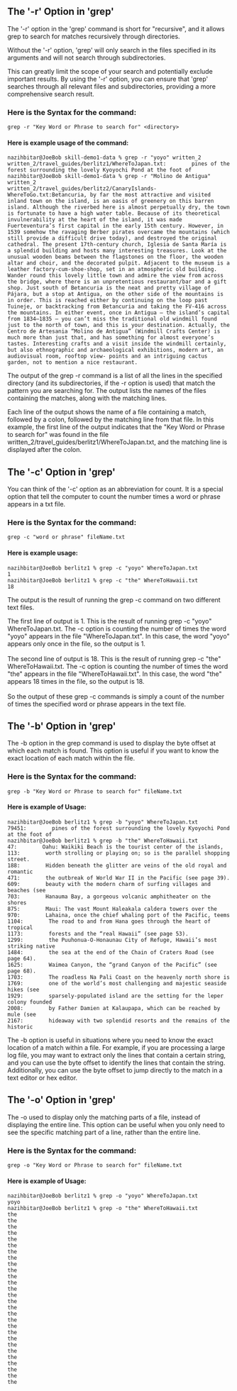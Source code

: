 <h2>The '-r' Option in 'grep'</h2>

The '-r' option in the 'grep' command is short for "recursive", and it allows grep to search for matches recursively through directories.

Without the '-r' option, 'grep' will only search in the files specified in its arguments and will not search through subdirectories.

This can greatly limit the scope of your search and potentially exclude important results. By using the '-r' option, you can ensure that 'grep' searches through all relevant files and subdirectories, providing a more comprehensive search result.

<h3>Here is the Syntax for the command:</h3>

```console
grep -r "Key Word or Phrase to search for" <directory>
```
<h4>Here is example usage of the command:</h4>

```console
nazihbitar@JoeBob skill-demo1-data % grep -r "yoyo" written_2               
written_2/travel_guides/berlitz1/WhereToJapan.txt:        pines of the forest surrounding the lovely Kyoyochi Pond at the foot of
nazihbitar@JoeBob skill-demo1-data % grep -r "Molino de Antigua" written_2 
written_2/travel_guides/berlitz2/CanaryIslands-WhereToGo.txt:Betancuria, by far the most attractive and visited inland town on the island, is an oasis of greenery on this barren island. Although the riverbed here is almost perpetually dry, the town is fortunate to have a high water table. Because of its theoretical invulnerability at the heart of the island, it was made Fuerteventura’s first capital in the early 15th century. However, in 1539 somehow the ravaging Berber pirates overcame the mountains (which still provide a difficult drive today), and destroyed the original cathedral. The present 17th-century church, Iglesia de Santa María is a splendid building and hosts many interesting treasures. Look at the unusual wooden beams between the flagstones on the floor, the wooden altar and choir, and the decorated pulpit. Adjacent to the museum is a leather factory-cum-shoe-shop, set in an atmospheric old building. Wander round this lovely little town and admire the view from across the bridge, where there is an unpretentious restaurant/bar and a gift shop. Just south of Betancuria is the neat and pretty village of Pájara, but a stop at Antigua, on the other side of the mountains is in order. This is reached either by continuing on the loop past Tuineje, or backtracking from Betancuria and taking the FV-416 across the mountains. In either event, once in Antigua — the island’s capital from 1834–1835 — you can’t miss the traditional old windmill found just to the north of town, and this is your destination. Actually, the Centro de Artesania “Molino de Antigua” (Windmill Crafts Center) is much more than just that, and has something for almost everyone’s tastes. Interesting crafts and a visit inside the windmill certainly, but also ethnographic and archaeological exhibitions, modern art, an audiovisual room, rooftop view- points and an intriguing cactus garden, not to mention a nice restaurant. 
```
The output of the grep -r command is a list of all the lines in the specified directory (and its subdirectories, if the -r option is used) that match the pattern you are searching for. The output lists the names of the files containing the matches, along with the matching lines.

Each line of the output shows the name of a file containing a match, followed by a colon, followed by the matching line from that file. In this example, the first line of the output indicates that the "Key Word or Phrase to search for" was found in the file written_2/travel_guides/berlitz1/WhereToJapan.txt, and the matching line is displayed after the colon.

<h2>The '-c' Option in 'grep'</h2>
You can think of the '-c' option as an abbreviation for count. It is a special option that tell the computer to count the number times a word or phrase appears in a txt file.

<h3>Here is the Syntax for the command:</h3>

```console
grep -c "word or phrase" fileName.txt
```
 

<h4>Here is example usage:</h4>

```console
nazihbitar@JoeBob berlitz1 % grep -c "yoyo" WhereToJapan.txt
1
nazihbitar@JoeBob berlitz1 % grep -c "the" WhereToHawaii.txt 
18
```

The output is the result of running the grep -c command on two different text files.

The first line of output is 1. This is the result of running grep -c "yoyo" WhereToJapan.txt. The -c option is counting the number of times the word "yoyo" appears in the file "WhereToJapan.txt". In this case, the word "yoyo" appears only once in the file, so the output is 1.<br><br>
The second line of output is 18. This is the result of running grep -c "the" WhereToHawaii.txt. The -c option is counting the number of times the word "the" appears in the file "WhereToHawaii.txt". In this case, the word "the" appears 18 times in the file, so the output is 18.<br><br>
So the output of these grep -c commands is simply a count of the number of times the specified word or phrase appears in the text file.

<h2>The '-b' Option in 'grep'</h2>
The -b option in the grep command is used to display the byte offset at which each match is found. This option is useful if you want to know the exact location of each match within the file.

<h3>Here is the Syntax for the command:</h3>

```console
grep -b "Key Word or Phrase to search for" fileName.txt
```

<h4> Here is example of Usage: </h4>

```console
nazihbitar@JoeBob berlitz1 % grep -b "yoyo" WhereToJapan.txt
79451:        pines of the forest surrounding the lovely Kyoyochi Pond at the foot of
nazihbitar@JoeBob berlitz1 % grep -b "the" WhereToHawaii.txt
47:        Oahu: Waikiki Beach is the tourist center of the islands,
113:        worth strolling or playing on; so is the parallel shopping street.
188:        Hidden beneath the glitter are veins of the old royal and romantic
471:        the outbreak of World War II in the Pacific (see page 39).
609:        beauty with the modern charm of surfing villages and beaches (see
703:        Hanauma Bay, a gorgeous volcanic amphitheater on the shores
875:        Maui: The vast Mount Haleakala caldera towers over the
970:        Lahaina, once the chief whaling port of the Pacific, teems
1104:        The road to and from Hana goes through the heart of tropical
1173:        forests and the “real Hawaii” (see page 53).
1299:        the Puuhonua-O-Honaunau City of Refuge, Hawaii’s most striking native
1484:        the sea at the end of the Chain of Craters Road (see page 64).
1625:        Waimea Canyon, the “grand Canyon of the Pacific” (see page 68).
1703:        The roadless Na Pali Coast on the heavenly north shore is
1769:        one of the world’s most challenging and majestic seaside hikes (see
1929:        sparsely-populated island are the setting for the leper colony founded
2008:        by Father Damien at Kalaupapa, which can be reached by mule (see
2167:        hide­away with two splendid resorts and the remains of the historic
```
The -b option is useful in situations where you need to know the exact location of a match within a file. For example, if you are processing a large log file, you may want to extract only the lines that contain a certain string, and you can use the byte offset to identify the lines that contain the string. Additionally, you can use the byte offset to jump directly to the match in a text editor or hex editor.

<h2>The '-o' Option in 'grep'</h2>
The -o used to display only the matching parts of a file, instead of displaying the entire line. This option can be useful when you only need to see the specific matching part of a line, rather than the entire line.

<h3>Here is the Syntax for the command:</h3>

```console
grep -o "Key Word or Phrase to search for" fileName.txt
```
<h4> Here is example of Usage: </h4>

```console
nazihbitar@JoeBob berlitz1 % grep -o "yoyo" WhereToJapan.txt
yoyo
nazihbitar@JoeBob berlitz1 % grep -o "the" WhereToHawaii.txt
the
the
the
the
the
the
the
the
the
the
the
the
the
the
the
the
the
the
the
the
the
the
the
the
the
the
the
the
```
